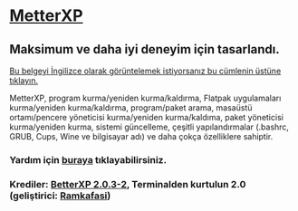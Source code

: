# [MetterXP](https://mukonqi.github.io/metterxp/tr/)
## Maksimum ve daha iyi deneyim için tasarlandı.
[Bu belgeyi İngilizce olarak görüntelemek istiyorsanız bu cümlenin üstüne tıklayın.](https://github.com/MuKonqi/metterxp/blob/main/app/README.md)

MetterXP, program kurma/yeniden kurma/kaldırma, Flatpak uygulamaları kurma/yeniden kurma/kaldırma, program/paket arama, masaüstü ortamı/pencere yöneticisi kurma/yeniden kurma/kaldıma, paket yöneticisi kurma/yeniden kurma, sistemi güncelleme, çeşitli yapılandırmalar (.bashrc, GRUB, Cups, Wine ve bilgisayar adı) ve daha çokça özelliklere sahiptir.
### Yardım için [buraya](https://mukonqi.github.io/metterxp/tr/help.html) tıklayabilirsiniz.
### Krediler: [BetterXP 2.0.3-2](https://github.com/MuKonqi/metterxp/blob/betterxp), Terminalden kurtulun 2.0 (geliştirici: [Ramkafasi](https://github.com/Ramkafasi))
